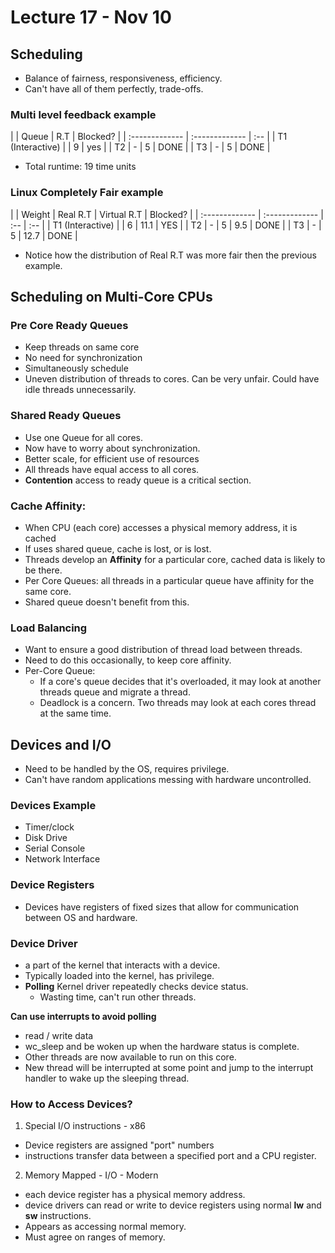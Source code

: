 # Lecture 17 - Nov 10

## Scheduling
* Balance of fairness, responsiveness, efficiency.
* Can't have all of them perfectly, trade-offs.

### Multi level feedback example

| | Queue     | R.T | Blocked? |
| :------------- | :------------- | :-- |
| T1 (Interactive) | | 9 | yes |
| T2 | - | 5 | DONE |
| T3 | - | 5 | DONE |
* Total runtime: 19 time units

### Linux Completely Fair example

|  | Weight | Real R.T | Virtual R.T | Blocked? |
| :------------- | :------------- | :-- | :-- |
| T1 (Interactive) | | 6 | 11.1 | YES |
| T2 | - | 5 | 9.5 | DONE |
| T3 | - | 5 | 12.7 | DONE |

* Notice how the distribution of Real R.T was more fair then the previous example.

## Scheduling on Multi-Core CPUs

### Pre Core Ready Queues
* Keep threads on same core
* No need for synchronization
* Simultaneously schedule
* Uneven distribution of threads to cores. Can be very unfair. Could have idle threads unnecessarily.

### Shared Ready Queues
* Use one Queue for all cores.
* Now have to worry about synchronization.
* Better scale, for efficient use of resources
* All threads have equal access to all cores.
* **Contention** access to ready queue is a critical section.

### Cache Affinity:
* When CPU (each core) accesses a physical memory address, it is cached
* If uses shared queue, cache is lost, or is lost.
* Threads develop an **Affinity** for a particular core, cached data is likely to be there.
* Per Core Queues: all threads in a particular queue have affinity for the same core.
* Shared queue doesn't benefit from this.

### Load Balancing
* Want to ensure a good distribution of thread load between threads.
* Need to do this occasionally, to keep core affinity.
* Per-Core Queue:
  * If a core's queue decides that it's overloaded, it may look at another threads queue and migrate a thread.
  * Deadlock is a concern. Two threads may look at each cores thread at the same time.


## Devices and I/O
* Need to be handled by the OS, requires privilege.
* Can't have random applications messing with hardware uncontrolled.

### Devices Example
* Timer/clock
* Disk Drive
* Serial Console
* Network Interface

### Device Registers
* Devices have registers of fixed sizes that allow for communication between OS and hardware.

### Device Driver
* a part of the kernel that interacts with a device.
* Typically loaded into the kernel, has privilege.
* **Polling** Kernel driver repeatedly checks device status.
  * Wasting time, can't run other threads.

**Can use interrupts to avoid polling**
* read / write data
* wc_sleep and be woken up when the hardware status is complete.
* Other threads are now available to run on this core.
* New thread will be interrupted at some point and jump to the interrupt handler to wake up the sleeping thread.

### How to Access Devices?
1. Special I/O instructions - x86
  * Device registers are assigned "port" numbers
  * instructions transfer data between a specified port and a CPU register.
2. Memory Mapped - I/O - Modern
  * each device register has a physical memory address.
  * device drivers can read or write to device registers using normal **lw** and **sw** instructions.
  * Appears as accessing normal memory.
  * Must agree on ranges of memory.
